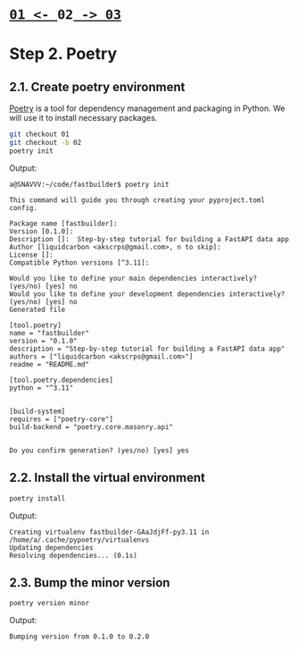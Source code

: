 # [`01 <- `](https://github.com/liquidcarbon/fastbuilder/tree/01)**`02`**[` -> 03`](https://github.com/liquidcarbon/fastbuilder/tree/03)

# Step 2.  Poetry

## 2.1. Create poetry environment

[Poetry](https://python-poetry.org/docs/) is a tool for dependency management and packaging in Python.  We will use it to install necessary packages.

```bash
git checkout 01
git checkout -b 02
poetry init
```

Output:
```
a@SNAVVV:~/code/fastbuilder$ poetry init

This command will guide you through creating your pyproject.toml config.

Package name [fastbuilder]:  
Version [0.1.0]:  
Description []:  Step-by-step tutorial for building a FastAPI data app
Author [liquidcarbon <akscrps@gmail.com>, n to skip]:  
License []:  
Compatible Python versions [^3.11]:  

Would you like to define your main dependencies interactively? (yes/no) [yes] no
Would you like to define your development dependencies interactively? (yes/no) [yes] no
Generated file

[tool.poetry]
name = "fastbuilder"
version = "0.1.0"
description = "Step-by-step tutorial for building a FastAPI data app"
authors = ["liquidcarbon <akscrps@gmail.com>"]
readme = "README.md"

[tool.poetry.dependencies]
python = "^3.11"


[build-system]
requires = ["poetry-core"]
build-backend = "poetry.core.masonry.api"


Do you confirm generation? (yes/no) [yes] yes
```

## 2.2. Install the virtual environment

```bash
poetry install
```

Output:
```
Creating virtualenv fastbuilder-GAaJdjFf-py3.11 in /home/a/.cache/pypoetry/virtualenvs
Updating dependencies
Resolving dependencies... (0.1s)
```

## 2.3. Bump the minor version

```bash
poetry version minor
```

Output:
```
Bumping version from 0.1.0 to 0.2.0
```